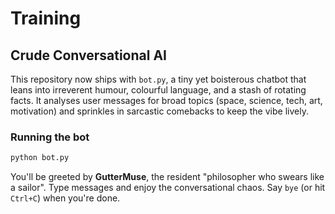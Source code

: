 # Training

## Crude Conversational AI

This repository now ships with `bot.py`, a tiny yet boisterous chatbot that leans into
irreverent humour, colourful language, and a stash of rotating facts. It analyses user
messages for broad topics (space, science, tech, art, motivation) and sprinkles in
sarcastic comebacks to keep the vibe lively.

### Running the bot

```bash
python bot.py
```

You'll be greeted by **GutterMuse**, the resident "philosopher who swears like a
sailor". Type messages and enjoy the conversational chaos. Say `bye` (or hit `Ctrl+C`)
when you're done.
